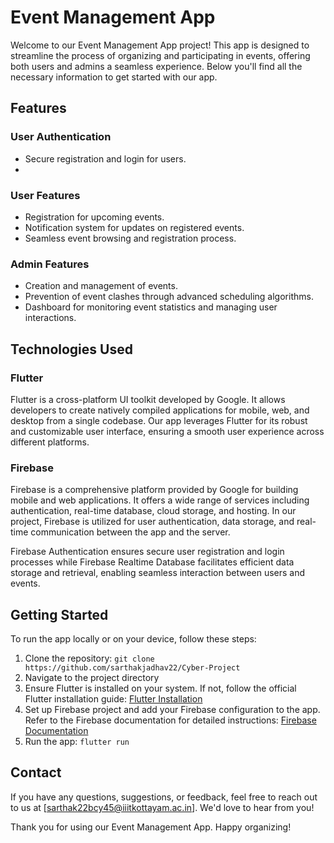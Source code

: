 # Event Management App

Welcome to our Event Management App project! This app is designed to streamline the process of organizing and participating in events, offering both users and admins a seamless experience. Below you'll find all the necessary information to get started with our app.

## Features

### User Authentication
- Secure registration and login for users.
- 
### User Features
- Registration for upcoming events.
- Notification system for updates on registered events.
- Seamless event browsing and registration process.

### Admin Features
- Creation and management of events.
- Prevention of event clashes through advanced scheduling algorithms.
- Dashboard for monitoring event statistics and managing user interactions.

## Technologies Used
### Flutter
Flutter is a cross-platform UI toolkit developed by Google. It allows developers to create natively compiled applications for mobile, web, and desktop from a single codebase. Our app leverages Flutter for its robust and customizable user interface, ensuring a smooth user experience across different platforms.

### Firebase
Firebase is a comprehensive platform provided by Google for building mobile and web applications. It offers a wide range of services including authentication, real-time database, cloud storage, and hosting. In our project, Firebase is utilized for user authentication, data storage, and real-time communication between the app and the server. 

Firebase Authentication ensures secure user registration and login processes while Firebase Realtime Database facilitates efficient data storage and retrieval, enabling seamless interaction between users and events.

## Getting Started

To run the app locally or on your device, follow these steps:

1. Clone the repository: `git clone https://github.com/sarthakjadhav22/Cyber-Project`
2. Navigate to the project directory
3. Ensure Flutter is installed on your system. If not, follow the official Flutter installation guide: [Flutter Installation](https://flutter.dev/docs/get-started/install)
4. Set up Firebase project and add your Firebase configuration to the app. Refer to the Firebase documentation for detailed instructions: [Firebase Documentation](https://firebase.google.com/docs)
5. Run the app: `flutter run`

## Contact

If you have any questions, suggestions, or feedback, feel free to reach out to us at [sarthak22bcy45@iiitkottayam.ac.in]. We'd love to hear from you!

Thank you for using our Event Management App. Happy organizing!
